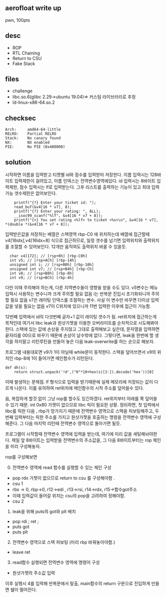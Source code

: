 aerofloat write up
---------------
pwn, 100pts

desc 
---------------

- ROP
- RTL Chaining 
- Return to CSU
- Fake Stack

files 
---------------

- challenge 
- libc.so.6(glibc 2.29->ubuntu 19.04)=> 커스텀 라이브러리로 추정 
- ld-linux-x86-64.so.2

checksec 
---------------
    Arch:     amd64-64-little
    RELRO:    Partial RELRO
    Stack:    No canary found
    NX:       NX enabled
    PIE:      No PIE (0x400000)
solution 
---------------
시작하면 이름을 입력받고 티켓별 id와 점수를 입력받아 저장한다.
이름 입력시는 128바이트 입력제한이 걸려있고, 이름 인덱스는 전역변수영역에있다.
id 입력시는 8바이트 입력제한, 점수 입력시는 lf로 입력받는다.
그후 리스트를 출력하는 기능이 있고 최대 입력가능 갯수제한은 없어보인다.

```
    printf("{?} Enter your ticket id: ");
    read_buf(&v4[16 * v7], 8);
    printf("{?} Enter your rating: ", 8LL);
    __isoc99_scanf("%lf", &v4[16 * v7 + 8]);
    printf("{+} You set rating <%lf> to ticket <%s>\n", &v4[16 * v7], *(double *)&v4[16 * v7 + 8]);

```
입력받은값을 저장하는 배열은 스택영역 rbp-C0 에 위치하는데
배열에 접근할때 v4[16*idx],v4[16*idx+8] 식으로 접근하므로, 일정 갯수를 넘기면
입력위치와 출력위치를 조절할 수 있어보인다. 12개만 움직여도 출력위치 바꿀 수 있을듯. 

```
  char v4[172]; // [rsp+0h] [rbp-C0h]
  int v5; // [rsp+ACh] [rbp-14h]
  unsigned int i; // [rsp+B0h] [rbp-10h]
  unsigned int v7; // [rsp+B4h] [rbp-Ch]
  int v8; // [rsp+B8h] [rbp-8h]
  int v9; // [rsp+BCh] [rbp-4h]
```
다만 이때 주의해야 하는게, 다른 지역변수들이 영향을 받을 수도 있다. 
v5변수는 메뉴 입력시 사용하는 변수니까 크게 주의할 필요 없음
i는 반복문 진입시 초기화되니까 주의할 필요 없음
v7은 레이팅 인덱스를 조절하는 변수. 사실 이 변수만 바꾸면 더이상 입력값을 넣을 필요는 없음
v7이 C위치에 있으니까 11번 입력한 이후에 접근이 가능함. 

12번째 입력에서 id의 다섯번째 글자+1 값이 레이팅 갯수가 됨. ret위치에 접근하는게 목적인데
여기서 libc leak과 원샷가젯을 이용한 오버라이트를 순차적으로 시도해봐야한다. 
스택에 있는 값에 손상을 주지않고 그대로 출력해보고 싶은데, 문자열을 입력하면 끝자리를 00으로 바꾸기 때문에 손상이 날수밖에 없다. 
그렇다면, leak을 한번에 할 생각을 하지말고 리턴루틴을 만들어 놓은 다음 leak-overwrite를 하는 순으로 해보자.

프로그램 내용대로면 v9가 1이 아닐때 while문이 동작한다. 스택을 덮어쓰면서 v9의 위치인 rbp-8에 1이 들어가면 메인함수가 리턴된다. 

```
def dh(s):
    return struct.unpack('!d',("0"*10+hex(s)[2:]).decode('hex'))[0]
```

이때 발생하는 문제점. lf 형식으로 입력을 받기때문에 실제 메모리에 저장되는 값이 다르게 나온다. 
이를 유의하여 ret위치에 메인함수의 시작 주소를 덮어쓸수 있다.  

음, 복잡하게 할것 없이 그냥 rop를 할수도 있긴하겠다. ret위치부터 아래를 쭉 덮어쓸 수 있기 때문.
int 0x80 가젯이 없으므로 libc 릭이 필요한 상황. 
정리하면, 첫 입력에서 libc를 릭한 다음 , rbp가 망가지기 때문에 전역변수 영역으로 스택을 피보팅해주고,
두번째 입력부터는 릭한 주소를 가지고 원샷가젯을 호출하는 명령을 전역변수 영역에 구성해준다. 
그 다음 마지막 리턴때 전역변수 영역으로 돌아가면 될듯. 

프로그램이 시작할때 전역변수 영역에 입력을 받는데, 여기에 미리 값을 세팅해놔야한다.
제일 앞 8바이트는 입력받을 전역변수의 주소값을,
그 다음 8바이트부터는 rop 체인을 미리 구성해놓자. 

rop를 구성해보면

0. 전역변수 영역에 read 함수를 실행할 수 있는 체인 구성 
- pop rdx 가젯이 없으므로 return to csu 를 구성해야함 . 
- csu 1
- rbx -> 0, rbp->0, r12->edi , r13->rsi, r14->rdx, r15->함수got주소
- 이때 입력값이 들어갈 위치는 csu의 pop을 고려하여 정해야함. 
- csu 2 
1. leak을 위해 puts의 got와 plt 배치
- pop rdi ; ret ;
- puts got 
- puts plt
2. 전역변수 영역으로 스택 피보팅 (미리 rbp 바꿔놓아야함.)
- leave ret 
3. read함수 실행되면 전역변수 영역에 명령어 구성  
- 원샷가젯의 주소값 입력 

이후 실행시 4를 입력해 반복문에서 탈출, main함수의 return 구문으로 진입하게 만들면 쉘이 떨어진다.








